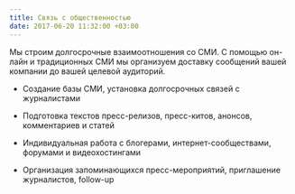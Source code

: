 ```yaml
---
title: Связь с общественностью
date: 2017-06-20 11:32:00 +03:00
---
```


Мы строим долгосрочные взаимоотношения со СМИ. С помощью он-лайн и традиционных СМИ мы организуем доставку сообщений вашей компании до вашей целевой аудиторий.

* Создание базы СМИ, установка долгосрочных связей с журналистами

* Подготовка текстов пресс-релизов, пресс-китов, анонсов, комментариев и статей

* Индивидуальная работа с блогерами, интернет-сообществами, форумами и видеохостингами

* Организация запоминающихся пресс-мероприятий, приглашение журналистов, follow-up